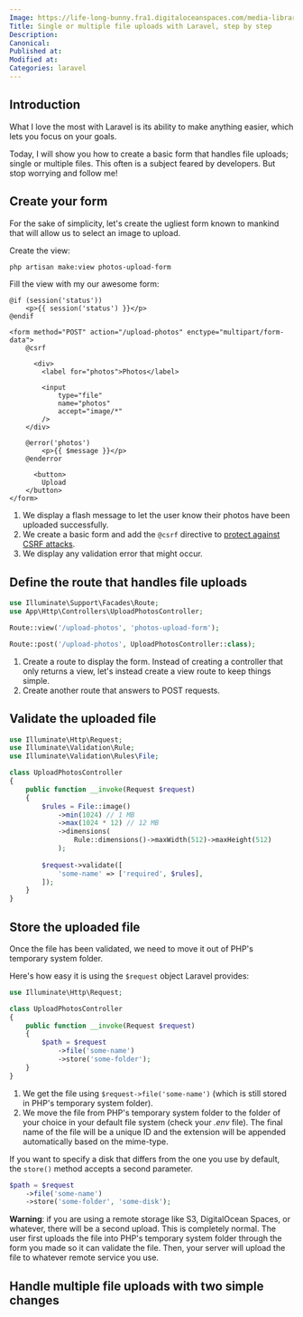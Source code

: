 ```yaml
---
Image: https://life-long-bunny.fra1.digitaloceanspaces.com/media-library/production/199/1CNkzVv7g5MYP5B4g5JdY4xXmsKFiZ-metaZmlsZS11cGxvYWRzLmpwZw%3D%3D-.jpg
Title: Single or multiple file uploads with Laravel, step by step
Description: 
Canonical: 
Published at: 
Modified at: 
Categories: laravel
---
```


## Introduction

What I love the most with Laravel is its ability to make anything easier, which lets you focus on your goals.

Today, I will show you how to create a basic form that handles file uploads; single or multiple files. This often is a subject feared by developers. But stop worrying and follow me!

## Create your form

For the sake of simplicity, let's create the ugliest form known to mankind that will allow us to select an image to upload.

Create the view:

```bash
php artisan make:view photos-upload-form
```

Fill the view with my our awesome form:

```blade
@if (session('status'))
    <p>{{ session('status') }}</p>
@endif

<form method="POST" action="/upload-photos" enctype="multipart/form-data">
    @csrf

	  <div>
        <label for="photos">Photos</label>

        <input
            type="file"
            name="photos"
            accept="image/*"
        />
    </div>

    @error('photos')
        <p>{{ $message }}</p>
    @enderror

	  <button>
        Upload
    </button>
</form>
```

1. We display a flash message to let the user know their photos have been uploaded successfully.
2. We create a basic form and add the `@csrf` directive to [protect against CSRF attacks](/419-page-expired-laravel).
3. We display any validation error that might occur.

## Define the route that handles file uploads

```php
use Illuminate\Support\Facades\Route;
use App\Http\Controllers\UploadPhotosController;

Route::view('/upload-photos', 'photos-upload-form');

Route::post('/upload-photos', UploadPhotosController::class);

```

1. Create a route to display the form. Instead of creating a controller that only returns a view, let's instead create a view route to keep things simple.
2. Create another route that answers to POST requests.

## Validate the uploaded file

```php
use Illuminate\Http\Request;
use Illuminate\Validation\Rule;
use Illuminate\Validation\Rules\File;

class UploadPhotosController
{
	public function __invoke(Request $request)
	{
		$rules = File::image()
			->min(1024) // 1 MB
			->max(1024 * 12) // 12 MB
			->dimensions(
				Rule::dimensions()->maxWidth(512)->maxHeight(512)
			);
		
		$request->validate([
			'some-name' => ['required', $rules],
		]);
	}
}
```

## Store the uploaded file

Once the file has been validated, we need to move it out of PHP's temporary system folder.

Here's how easy it is using the `$request` object Laravel provides:

```php
use Illuminate\Http\Request;

class UploadPhotosController
{
	public function __invoke(Request $request)
	{
		$path = $request
			->file('some-name')
			->store('some-folder');
	}
}
```

1. We get the file using `$request->file('some-name')` (which is still stored in PHP's temporary system folder).
2. We move the file from PHP's temporary system folder to the folder of your choice in your default file system (check your *.env* file). The final name of the file will be a unique ID and the extension will be appended automatically based on the mime-type.

If you want to specify a disk that differs from the one you use by default, the `store()` method accepts a second parameter.

```php
$path = $request
	->file('some-name')
	->store('some-folder', 'some-disk');
```

**Warning**: if you are using a remote storage like S3, DigitalOcean Spaces, or whatever, there will be a second upload. This is completely normal. The user first uploads the file into PHP's temporary system folder through the form you made so it can validate the file. Then, your server will upload the file to whatever remote service you use.

## Handle multiple file uploads with two simple changes